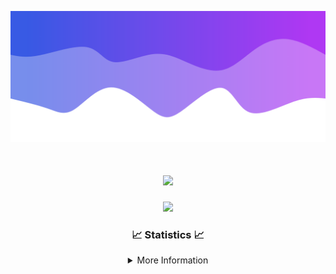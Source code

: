 ![Header](./IMG_4001.png)
<div align="center">

<h1 align="center">
  <a href="https://git.io/typing-svg">
    <img src="https://readme-typing-svg.herokuapp.com/?lines=Welcome+to+my+profile!+👋;JavaScript+developer.;&center=true&size=25">
  </a>
</h1>

<p align="center">
  <img src="https://lanyard.cnrad.dev/api/624702585596805130" />
</p>

### 📈 Statistics 📈
<details>
    <summary>More Information</summary>
    <br/>

<!--START_SECTION:waka-->
![Code Time](http://img.shields.io/badge/Code%20Time-10%20hrs%2012%20mins-blue)

![Profile Views](http://img.shields.io/badge/Profile%20Views-108-blue)

**🐱 My GitHub Data** 

> 📦 951 Bytes Used in GitHub's Storage 
 > 
> 🏆 22 Contributions in the Year 2023
 > 
> 🚫 Not Opted to Hire
 > 
> 📜 5 Public Repositories 
 > 
> 🔑 1 Private Repositories 
 > 
**I'm an Early 🐤** 

```text
🌞 Morning                124 commits         █████░░░░░░░░░░░░░░░░░░░░   21.38 % 
🌆 Daytime                222 commits         ██████████░░░░░░░░░░░░░░░   38.28 % 
🌃 Evening                208 commits         █████████░░░░░░░░░░░░░░░░   35.86 % 
🌙 Night                  26 commits          █░░░░░░░░░░░░░░░░░░░░░░░░   04.48 % 
```
📅 **I'm Most Productive on Thursday** 

```text
Monday                   89 commits          ████░░░░░░░░░░░░░░░░░░░░░   15.34 % 
Tuesday                  69 commits          ███░░░░░░░░░░░░░░░░░░░░░░   11.90 % 
Wednesday                112 commits         █████░░░░░░░░░░░░░░░░░░░░   19.31 % 
Thursday                 124 commits         █████░░░░░░░░░░░░░░░░░░░░   21.38 % 
Friday                   59 commits          ███░░░░░░░░░░░░░░░░░░░░░░   10.17 % 
Saturday                 60 commits          ███░░░░░░░░░░░░░░░░░░░░░░   10.34 % 
Sunday                   67 commits          ███░░░░░░░░░░░░░░░░░░░░░░   11.55 % 
```


📊 **This Week I Spent My Time On** 

```text
🕑︎ Time Zone: America/New_York

💬 Programming Languages: 
Java                     2 hrs 43 mins       ███████████████████████░░   91.93 % 
YAML                     14 mins             ██░░░░░░░░░░░░░░░░░░░░░░░   08.07 % 

🔥 Editors: 
IntelliJ                 2 hrs 58 mins       █████████████████████████   100.00 % 

🐱‍💻 Projects: 
Oxygen                   2 hrs 18 mins       ███████████████████░░░░░░   77.89 % 
Blast                    39 mins             █████░░░░░░░░░░░░░░░░░░░░   21.92 % 
Oxygen-Library           0 secs              ░░░░░░░░░░░░░░░░░░░░░░░░░   00.19 % 

💻 Operating System: 
Windows                  2 hrs 58 mins       █████████████████████████   100.00 % 
```

**I Mostly Code in Java** 

```text
Java                     14 repos            █████████████████████░░░░   82.35 % 
JavaScript               2 repos             ███░░░░░░░░░░░░░░░░░░░░░░   11.76 % 
C++                      1 repo              █░░░░░░░░░░░░░░░░░░░░░░░░   05.88 % 
```



**Timeline**

![Lines of Code chart](https://raw.githubusercontent.com/DevDipin/DevDipin/main/assets/bar_graph.png)


 Last Updated on 25/09/2023 01:44:36 UTC
<!--END_SECTION:waka-->

![Footer](./IMG_4002.png)